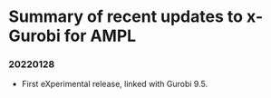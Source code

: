 Summary of recent updates to x-Gurobi for AMPL
==============================================

### 20220128
- First eXperimental release, linked with Gurobi 9.5.